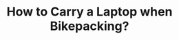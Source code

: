 ---
layout: community
category: community
title: "How to Carry a Laptop when Bikepacking?"
description: "For those who have bikepacked with a small laptop, how did you carry it? Rear panniers seem to be the suggested method I have found, but I would prefer not to use rear panniers or wear a backpack. "
isTopLevel: false
isSingleLevel: false
isArticle: false
datePublished: 2022-08-01 09:52:00 +0300
dateModified: 2022-08-01 09:52:00 +0300
published: false
---